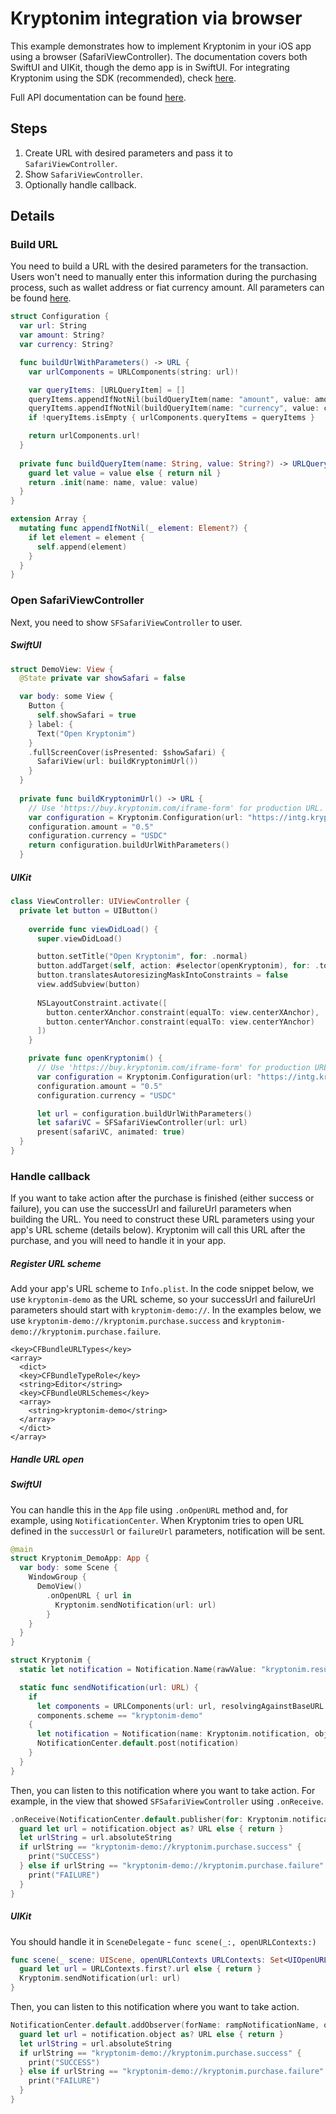 # Kryptonim integration via browser

This example demonstrates how to implement Kryptonim in your iOS app using a browser (SafariViewController). The documentation covers both SwiftUI and UIKit, though the demo app is in SwiftUI. For integrating Kryptonim using the SDK (recommended), check [here](https://github.com/kryptonim-sdk/ios).

Full API documentation can be found [here](https://www.kryptonim.com/api-documentation).

## Steps

1. Create URL with desired parameters and pass it to `SafariViewController`.
2. Show `SafariViewController`.
3. Optionally handle callback.

## Details

### Build URL
You need to build a URL with the desired parameters for the transaction. Users won't need to manually enter this information during the purchasing process, such as wallet address or fiat currency amount. All parameters can be found [here](https://www.kryptonim.com/api-documentation).

```swift
struct Configuration {
  var url: String
  var amount: String?
  var currency: String?

  func buildUrlWithParameters() -> URL {
    var urlComponents = URLComponents(string: url)!

    var queryItems: [URLQueryItem] = []
    queryItems.appendIfNotNil(buildQueryItem(name: "amount", value: amount))
    queryItems.appendIfNotNil(buildQueryItem(name: "currency", value: currency))
    if !queryItems.isEmpty { urlComponents.queryItems = queryItems }

    return urlComponents.url!
  }
 
  private func buildQueryItem(name: String, value: String?) -> URLQueryItem? {
    guard let value = value else { return nil }
    return .init(name: name, value: value)
  }
}

extension Array {
  mutating func appendIfNotNil(_ element: Element?) {
    if let element = element {
      self.append(element)
    }
  }
}
```

### Open SafariViewController
Next, you need to show `SFSafariViewController` to user.

##### SwiftUI
```swift
struct DemoView: View {
  @State private var showSafari = false

  var body: some View {
    Button {
      self.showSafari = true
    } label: {
      Text("Open Kryptonim")
    }
    .fullScreenCover(isPresented: $showSafari) {
      SafariView(url: buildKryptonimUrl())
    }
  }
  
  private func buildKryptonimUrl() -> URL {
    // Use 'https://buy.kryptonim.com/iframe-form' for production URL.
    var configuration = Kryptonim.Configuration(url: "https://intg.kryptonim.com/iframe-form")
    configuration.amount = "0.5"
    configuration.currency = "USDC"
    return configuration.buildUrlWithParameters()
  }
```

##### UIKit
```swift
class ViewController: UIViewController {
  private let button = UIButton()
    
    override func viewDidLoad() {
      super.viewDidLoad()

      button.setTitle("Open Kryptonim", for: .normal)
      button.addTarget(self, action: #selector(openKryptonim), for: .touchUpInside)
      button.translatesAutoresizingMaskIntoConstraints = false
      view.addSubview(button)
        
      NSLayoutConstraint.activate([
        button.centerXAnchor.constraint(equalTo: view.centerXAnchor),
        button.centerYAnchor.constraint(equalTo: view.centerYAnchor)
      ])
    }

    private func openKryptonim() {
      // Use 'https://buy.kryptonim.com/iframe-form' for production URL.
      var configuration = Kryptonim.Configuration(url: "https://intg.kryptonim.com/iframe-form")
      configuration.amount = "0.5"
      configuration.currency = "USDC"

      let url = configuration.buildUrlWithParameters()
      let safariVC = SFSafariViewController(url: url)
      present(safariVC, animated: true)
  }
}
```

### Handle callback
If you want to take action after the purchase is finished (either success or failure), you can use the successUrl and failureUrl parameters when building the URL. You need to construct these URL parameters using your app's URL scheme (details below). Kryptonim will call this URL after the purchase, and you will need to handle it in your app.

##### Register URL scheme
Add your app's URL scheme to `Info.plist`. In the code snippet below, we use `kryptonim-demo` as the URL scheme, so your successUrl and failureUrl parameters should start with `kryptonim-demo://`. In the examples below, we use `kryptonim-demo://kryptonim.purchase.success` and `kryptonim-demo://kryptonim.purchase.failure`.
```
<key>CFBundleURLTypes</key>
<array>
  <dict>
  <key>CFBundleTypeRole</key>
  <string>Editor</string>
  <key>CFBundleURLSchemes</key>
  <array>
    <string>kryptonim-demo</string>
  </array>
  </dict>
</array>
```

##### Handle URL open
##### SwiftUI
You can handle this in the `App` file using `.onOpenURL` method and, for example, using `NotificationCenter`.
When Kryptonim tries to open URL defined in the `successUrl` or `failureUrl` parameters, notification will be sent.
```swift
@main
struct Kryptonim_DemoApp: App {
  var body: some Scene {
    WindowGroup {
      DemoView()
        .onOpenURL { url in
          Kryptonim.sendNotification(url: url)
        }
    }
  }
}

struct Kryptonim {
  static let notification = Notification.Name(rawValue: "kryptonim.result")

  static func sendNotification(url: URL) {
    if
      let components = URLComponents(url: url, resolvingAgainstBaseURL: false),
      components.scheme == "kryptonim-demo"
    {
      let notification = Notification(name: Kryptonim.notification, object: url, userInfo: nil)
      NotificationCenter.default.post(notification)
    }
  }
}
```
Then, you can listen to this notification where you want to take action. For example, in the view that showed `SFSafariViewController` using `.onReceive`.

```swift
.onReceive(NotificationCenter.default.publisher(for: Kryptonim.notification)) { notification in
  guard let url = notification.object as? URL else { return }
  let urlString = url.absoluteString
  if urlString == "kryptonim-demo://kryptonim.purchase.success" {
    print("SUCCESS")
  } else if urlString == "kryptonim-demo://kryptonim.purchase.failure" {
    print("FAILURE")
  }
}
```

##### UIKit
You should handle it in `SceneDelegate` - `func scene(_:, openURLContexts:)`
```swift
func scene(_ scene: UIScene, openURLContexts URLContexts: Set<UIOpenURLContext>) {
  guard let url = URLContexts.first?.url else { return }
  Kryptonim.sendNotification(url: url)
}
```
Then, you can listen to this notification where you want to take action.
```swift
NotificationCenter.default.addObserver(forName: rampNotificationName, object: nil, queue: .main) { notification in
  guard let url = notification.object as? URL else { return }
  let urlString = url.absoluteString
  if urlString == "kryptonim-demo://kryptonim.purchase.success" {
    print("SUCCESS")
  } else if urlString == "kryptonim-demo://kryptonim.purchase.failure" {
    print("FAILURE")
  }
}
  ```
